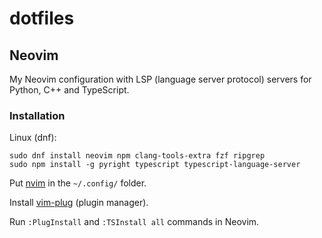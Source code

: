 # dotfiles
## Neovim
My Neovim configuration with LSP (language server protocol) servers for Python, C++ and TypeScript.
### Installation
Linux (dnf):
```
sudo dnf install neovim npm clang-tools-extra fzf ripgrep
sudo npm install -g pyright typescript typescript-language-server
```

Put [nvim](https://github.com/kirill-imanuilov/dotfiles/tree/main/.config/nvim) in the `~/.config/` folder.

Install [vim-plug](https://github.com/junegunn/vim-plug) (plugin manager).

Run `:PlugInstall` and `:TSInstall all` commands in Neovim.
